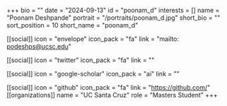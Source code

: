 +++
bio = "" 
date = "2024-09-13" 
id = "poonam_d" 
interests = [] 
name = "Poonam Deshpande" 
portrait = "/portraits/poonam_d.jpg" 
short_bio = "" 
sort_position = 10
 short_name = "poonam_d" 

[[social]] 
    icon = "envelope" 
    icon_pack = "fa" 
    link = "mailto: podeshps@ucsc.edu"

 [[social]] 
    icon = "twitter" 
    icon_pack = "fa" 
    link = "" 

[[social]] 
    icon = "google-scholar" 
    icon_pack = "ai" 
    link = "" 

[[social]] 
    icon = "github" 
    icon_pack = "fa" 
    link = "https://github.com/" 
[[organizations]] 
     name = "UC Santa Cruz" 
      role = "Masters Student" 
+++
